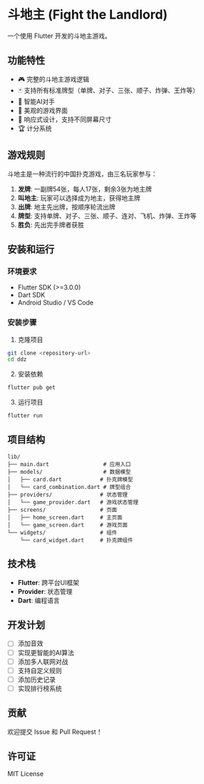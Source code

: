 # 斗地主 (Fight the Landlord)

一个使用 Flutter 开发的斗地主游戏。

## 功能特性

- 🎮 完整的斗地主游戏逻辑
- 🃏 支持所有标准牌型（单牌、对子、三张、顺子、炸弹、王炸等）
- 🤖 智能AI对手
- 🎨 美观的游戏界面
- 📱 响应式设计，支持不同屏幕尺寸
- 🏆 计分系统

## 游戏规则

斗地主是一种流行的中国扑克游戏，由三名玩家参与：

1. **发牌**: 一副牌54张，每人17张，剩余3张为地主牌
2. **叫地主**: 玩家可以选择成为地主，获得地主牌
3. **出牌**: 地主先出牌，按顺序轮流出牌
4. **牌型**: 支持单牌、对子、三张、顺子、连对、飞机、炸弹、王炸等
5. **胜负**: 先出完手牌者获胜

## 安装和运行

### 环境要求

- Flutter SDK (>=3.0.0)
- Dart SDK
- Android Studio / VS Code

### 安装步骤

1. 克隆项目
```bash
git clone <repository-url>
cd ddz
```

2. 安装依赖
```bash
flutter pub get
```

3. 运行项目
```bash
flutter run
```

## 项目结构

```
lib/
├── main.dart                 # 应用入口
├── models/                   # 数据模型
│   ├── card.dart            # 扑克牌模型
│   └── card_combination.dart # 牌型组合
├── providers/               # 状态管理
│   └── game_provider.dart   # 游戏状态管理
├── screens/                 # 页面
│   ├── home_screen.dart     # 主页面
│   └── game_screen.dart     # 游戏页面
└── widgets/                 # 组件
    └── card_widget.dart     # 扑克牌组件
```

## 技术栈

- **Flutter**: 跨平台UI框架
- **Provider**: 状态管理
- **Dart**: 编程语言

## 开发计划

- [ ] 添加音效
- [ ] 实现更智能的AI算法
- [ ] 添加多人联网对战
- [ ] 支持自定义规则
- [ ] 添加历史记录
- [ ] 实现排行榜系统

## 贡献

欢迎提交 Issue 和 Pull Request！

## 许可证

MIT License 